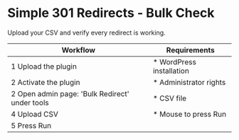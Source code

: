 # Simple 301 Redirects - Bulk Check #

Upload your CSV and verify every redirect is working.

Workflow |  Requirements 
---------------|-------------------
|1 Upload the plugin | * WordPress installation|
|2 Activate the plugin | * Administrator rights|
|2 Open admin page: 'Bulk Redirect' under tools | * CSV file|
|4 Upload CSV | * Mouse to press Run|
|5 Press Run | |







